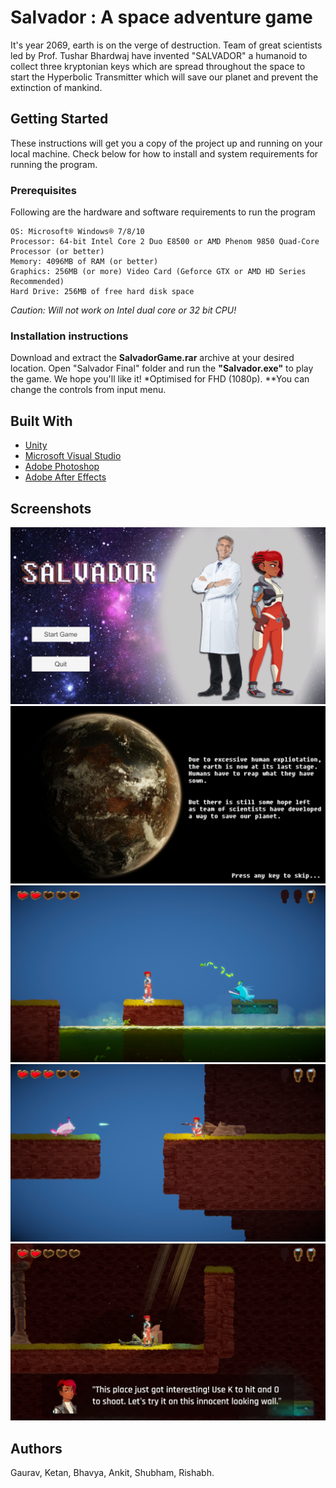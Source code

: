 # Salvador : A space adventure  game
It's year 2069,  earth is on the verge of destruction. Team of great scientists led  by  Prof. Tushar Bhardwaj have invented "SALVADOR" a humanoid  to collect three kryptonian keys which are spread throughout the space to start the Hyperbolic Transmitter which will save our planet and prevent the extinction of mankind.
## Getting Started
These instructions will get you a copy of the project up and running on your local machine. Check below for how to install and system requirements for running the program.
### Prerequisites 
Following are the hardware and software requirements to run the program
```
OS: Microsoft® Windows® 7/8/10
Processor: 64-bit Intel Core 2 Duo E8500 or AMD Phenom 9850 Quad-Core Processor (or better)
Memory: 4096MB of RAM (or better)
Graphics: 256MB (or more) Video Card (Geforce GTX or AMD HD Series Recommended)
Hard Drive: 256MB of free hard disk space
```
*Caution: Will not work on Intel dual core or 32 bit CPU!*
### Installation instructions
Download and extract the **SalvadorGame.rar** archive at your desired location. Open "Salvador Final" folder and run the **"Salvador.exe"** to play the game. We hope you'll like it!
*Optimised for FHD (1080p). 
**You can change the controls from input menu.
## Built With
* [Unity](https://unity3d.com/)
* [Microsoft Visual Studio](https://visualstudio.microsoft.com/)
* [Adobe Photoshop](https://www.adobe.com/in/products/aftereffects.html)
* [Adobe After Effects](https://www.adobe.com/in/products/aftereffects.html)
## Screenshots
![Alt Text](https://github.com/NinjaGaurav/Salvador/blob/master/Screenshots/1.png)
![Alt Text](https://github.com/NinjaGaurav/Salvador/blob/master/Screenshots/2.png)
![Alt Text](https://github.com/NinjaGaurav/Salvador/blob/master/Screenshots/3.png)
![Alt Text](https://github.com/NinjaGaurav/Salvador/blob/master/Screenshots/4.png)
![Alt Text](https://github.com/NinjaGaurav/Salvador/blob/master/Screenshots/5.png)
## Authors
Gaurav, Ketan, Bhavya, Ankit, Shubham, Rishabh.
